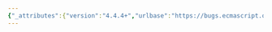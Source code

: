 ```yaml
---
{"_attributes":{"version":"4.4.4+","urlbase":"https://bugs.ecmascript.org/","maintainer":"dherman@mozilla.com"},"bug":{"bug_id":3420,"creation_ts":"2014-12-08 05:20:00 -0800","short_desc":"Typo in E.1","delta_ts":"2014-12-23 20:23:32 -0800","product":"Draft for 6th Edition","component":"editorial issue","version":"Rev 28: October 14, 2014 Draft","rep_platform":"All","op_sys":"All","bug_status":"RESOLVED","resolution":"FIXED","priority":"Normal","bug_severity":"enhancement","everconfirmed":true,"reporter":{"uid":"mathias","name":"Mathias Bynens"},"assigned_to":{"uid":"allen","name":"Allen Wirfs-Brock"},"long_desc":[{"commentid":10942,"comment_count":0,"who":{"uid":"mathias","name":"Mathias Bynens"},"bug_when":"2014-12-08 05:20:18 -0800","thetext":"“12.2.5.1: In Edition 6, it is no longer an early errors to have duplicate property names in Object Initializers.”\n\ns/errors/error/"},{"commentid":10947,"comment_count":1,"who":{"uid":"allen","name":"Allen Wirfs-Brock"},"bug_when":"2014-12-08 10:09:34 -0800","thetext":"fixed in rev30 editor's draft"},{"commentid":11205,"comment_count":2,"who":{"uid":"allen","name":"Allen Wirfs-Brock"},"bug_when":"2014-12-23 20:23:32 -0800","thetext":"fixed in rev30"}]}}
---
```

